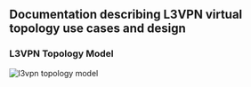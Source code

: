 ## Documentation describing L3VPN virtual topology use cases and design

### L3VPN Topology Model 
![l3vpn topology model](https://wwwin-github.cisco.com/spa-ie/jalapeno/blob/master/docs/l3vpn/L3vpnTopology_Edge_collection.png "l3vpn topology model")
